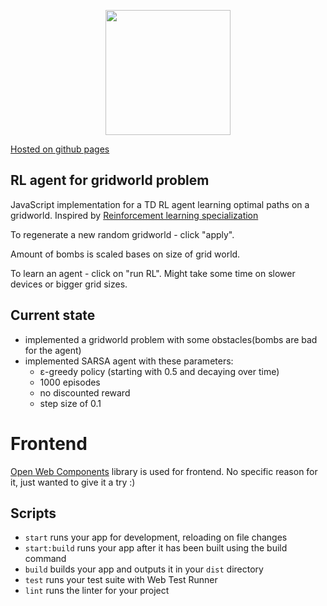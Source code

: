 <p align="center">
  <img width="200" src="https://open-wc.org/hero.png"></img>
</p>

[Hosted on github pages](https://healqq.github.io/rl-visual/)

## RL agent for gridworld problem

JavaScript implementation for a TD RL agent learning optimal paths on a gridworld.
Inspired by [Reinforcement learning specialization](https://www.coursera.org/specializations/reinforcement-learning)

To regenerate a new random gridworld - click "apply". 

Amount of bombs is scaled bases on size of grid world.

To learn an agent - click on "run RL". Might take some time on slower devices or bigger grid sizes.


## Current state
- implemented a gridworld problem with some obstacles(bombs are bad for the agent)
- implemented SARSA agent with these parameters:
  - ε-greedy policy (starting with 0.5 and decaying over time)
  - 1000 episodes
  - no discounted reward
  - step size of 0.1

 
# Frontend

[Open Web Components](https://open-wc.org/) library is used for frontend. No specific reason for it, just wanted to give it a try :)
## Scripts

- `start` runs your app for development, reloading on file changes
- `start:build` runs your app after it has been built using the build command
- `build` builds your app and outputs it in your `dist` directory
- `test` runs your test suite with Web Test Runner
- `lint` runs the linter for your project

